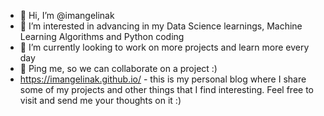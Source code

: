 - 👋 Hi, I’m @imangelinak
- 👀 I’m interested in advancing in my Data Science learnings, Machine Learning Algorithms and Python coding
- 🌱 I’m currently looking to work on more projects and learn more every day
- 💞️ Ping me, so we can collaborate on a project :)
- https://imangelinak.github.io/ - this is my personal blog where I share some of my projects and other things that I find interesting. Feel free to visit and send me your thoughts on it :) 

<!---
imangelinak/imangelinak is a ✨ special ✨ repository because its `README.md` (this file) appears on your GitHub profile.
You can click the Preview link to take a look at your changes.
--->
